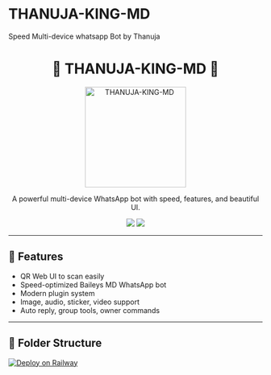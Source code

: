 # THANUJA-KING-MD
Speed Multi-device whatsapp Bot by Thanuja
<h1 align="center">👑 THANUJA-KING-MD 👑</h1>

<p align="center">
  <img src="https://database.mizta-x.com/temp_links/1755145053964_1755145053964.image" width="200" alt="THANUJA-KING-MD"/>
</p>

<p align="center">
  A powerful multi-device WhatsApp bot with speed, features, and beautiful UI.
</p>

<p align="center">
  <a href="https://github.com/Thanujqdilsan/THANUJA-KING-MD"><img src="https://img.shields.io/github/repo-size/Thanujqdilsan/THANUJA-KING-MD?style=for-the-badge&logo=github" /></a>
  <a href="https://wa.me/94702509233"><img src="https://img.shields.io/badge/Owner-Thanuja-blue?style=for-the-badge&logo=whatsapp" /></a>
</p>

---

## 🚀 Features

- QR Web UI to scan easily
- Speed-optimized Baileys MD WhatsApp bot
- Modern plugin system
- Image, audio, sticker, video support
- Auto reply, group tools, owner commands

---

## 🧩 Folder Structure





[![Deploy on Railway](https://railway.app/button.svg)](https://railway.app/new/template?template=https://github.com/Thanujqdilsan/THANUJA-KING-MD&envs=SESSION_ID,OWNER_NUMBER,PREFIX,BOT_NAME&SESSION_IDDesc=Paste+your+session+id+from+pair-web&OWNER_NUMBERDesc=Owner+WhatsApp+number+without+plus+sign&PREFIXDesc=Bot+command+prefix&BOT_NAMEDesc=Bot+display+name)
